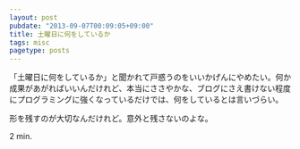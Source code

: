 ```yaml
---
layout: post
pubdate: "2013-09-07T00:09:05+09:00"
title: 土曜日に何をしているか
tags: misc
pagetype: posts
---
```

「土曜日に何をしているか」と聞かれて戸惑うのをいいかげんにやめたい。何か成果があがればいいんだけれど、本当にささやかな、ブログにさえ書けない程度にプログラミングに強くなっているだけでは、何をしているとは言いづらい。

形を残すのが大切なんだけれど。意外と残さないのよな。

2 min.
